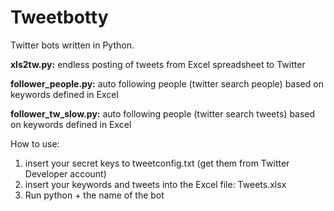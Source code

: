 # Tweetbotty
Twitter bots written in Python.

**xls2tw.py:** endless posting of tweets from Excel spreadsheet to Twitter

**follower_people.py:** auto following people (twitter search people) based on keywords defined in Excel

**follower_tw_slow.py:** auto following people (twitter search tweets) based on keywords defined in Excel

How to use:
1. insert your secret keys to tweetconfig.txt (get them from Twitter Developer account)
2. insert your keywords and tweets into the Excel file: Tweets.xlsx
3. Run python  + the name of the bot


